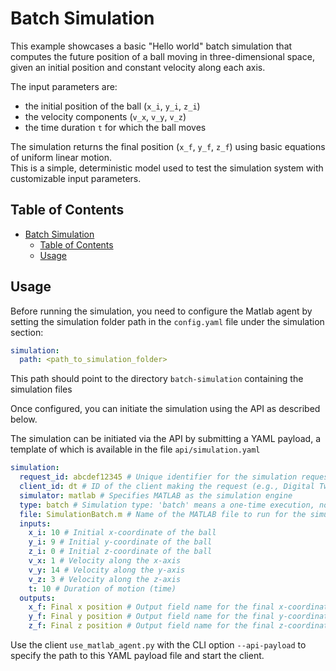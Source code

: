 # Batch Simulation

This example showcases a basic "Hello world" batch simulation that computes the future position of a ball moving in three-dimensional space, given an initial position and constant velocity along each axis.

The input parameters are:

- the initial position of the ball (`x_i`, `y_i`, `z_i`)
- the velocity components (`v_x`, `v_y`, `v_z`)
- the time duration `t` for which the ball moves

The simulation returns the final position (`x_f`, `y_f`, `z_f`) using basic equations of uniform linear motion.  
This is a simple, deterministic model used to test the simulation system with customizable input parameters.

## Table of Contents

- [Batch Simulation](#batch-simulation)
  - [Table of Contents](#table-of-contents)
  - [Usage](#usage)

## Usage

Before running the simulation, you need to configure the Matlab agent by setting the simulation folder path in the `config.yaml` file under the simulation section:

```yaml
simulation:
  path: <path_to_simulation_folder>
```

This path should point to the directory `batch-simulation` containing the simulation files

Once configured, you can initiate the simulation using the API as described below.

The simulation can be initiated via the API by submitting a YAML payload, a template of which is available in the file `api/simulation.yaml`

```yaml
simulation:
  request_id: abcdef12345 # Unique identifier for the simulation request
  client_id: dt # ID of the client making the request (e.g., Digital Twin)
  simulator: matlab # Specifies MATLAB as the simulation engine
  type: batch # Simulation type: 'batch' means a one-time execution, not continuous/streaming
  file: SimulationBatch.m # Name of the MATLAB file to run for the simulation
  inputs:
    x_i: 10 # Initial x-coordinate of the ball
    y_i: 9 # Initial y-coordinate of the ball
    z_i: 0 # Initial z-coordinate of the ball
    v_x: 1 # Velocity along the x-axis
    v_y: 14 # Velocity along the y-axis
    v_z: 3 # Velocity along the z-axis
    t: 10 # Duration of motion (time)
  outputs:
    x_f: Final x position # Output field name for the final x-coordinate
    y_f: Final y position # Output field name for the final y-coordinate
    z_f: Final z position # Output field name for the final z-coordinate
```

Use the client `use_matlab_agent.py` with the CLI option `--api-payload` to specify the path to this YAML payload file and start the client.
